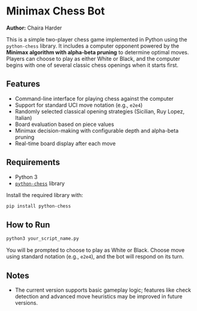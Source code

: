 # Minimax Chess Bot

**Author:** Chaira Harder

This is a simple two-player chess game implemented in Python using the `python-chess` library. It includes a computer opponent powered by the **Minimax algorithm with alpha-beta pruning** to determine optimal moves. Players can choose to play as either White or Black, and the computer begins with one of several classic chess openings when it starts first.

## Features

* Command-line interface for playing chess against the computer
* Support for standard UCI move notation (e.g., `e2e4`)
* Randomly selected classical opening strategies (Sicilian, Ruy Lopez, Italian)
* Board evaluation based on piece values
* Minimax decision-making with configurable depth and alpha-beta pruning
* Real-time board display after each move

## Requirements

* Python 3
* [`python-chess`](https://pypi.org/project/python-chess/) library

Install the required library with:

```bash
pip install python-chess
```

## How to Run

```bash
python3 your_script_name.py
```

You will be prompted to choose to play as White or Black. Choose move using standard notation (e.g., `e2e4`), and the bot will respond on its turn.

## Notes

* The current version supports basic gameplay logic; features like check detection and advanced move heuristics may be improved in future versions.
